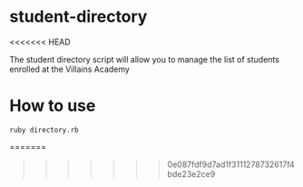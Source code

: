 # student-directory
<<<<<<< HEAD


The student directory script will allow you to manage the list of students
enrolled at the Villains Academy

# How to use

```shell
ruby directory.rb
```
=======
>>>>>>> 0e087fdf9d7ad1f3111278732617f4bde23e2ce9
